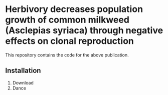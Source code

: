 # Herbivory decreases population growth of common milkweed (Asclepias syriaca) through negative effects on clonal reproduction

This repository contains the code for the above publication.

## Installation

 1. Download
 2. Dance
